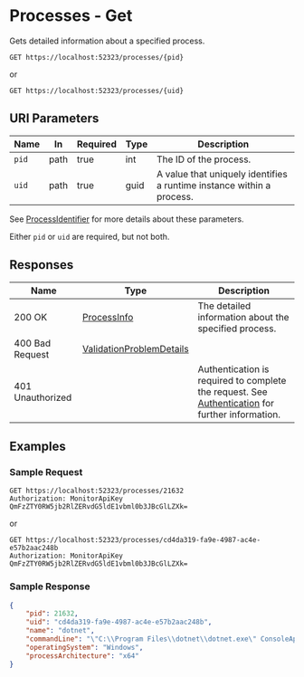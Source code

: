 # Processes - Get

Gets detailed information about a specified process.

```http
GET https://localhost:52323/processes/{pid}
```

or 

```http
GET https://localhost:52323/processes/{uid}
```

## URI Parameters

| Name | In | Required | Type | Description |
|---|---|---|---|---|
| `pid` | path | true | int | The ID of the process. |
| `uid` | path | true | guid | A value that uniquely identifies a runtime instance within a process. |

See [ProcessIdentifier](definitions.md#ProcessIdentifier) for more details about these parameters.

Either `pid` or `uid` are required, but not both.

## Responses

| Name | Type | Description |
|---|---|---|
| 200 OK | [ProcessInfo](definitions.md#ProcessInfo) | The detailed information about the specified process. |
| 400 Bad Request | [ValidationProblemDetails](definitions.md#ValidationProblemDetails) |  |
| 401 Unauthorized | | Authentication is required to complete the request. See [Authentication](authentication.md) for further information. |

## Examples

### Sample Request

```http
GET https://localhost:52323/processes/21632
Authorization: MonitorApiKey QmFzZTY0RW5jb2RlZERvdG5ldE1vbml0b3JBcGlLZXk=
```

or

```http
GET https://localhost:52323/processes/cd4da319-fa9e-4987-ac4e-e57b2aac248b
Authorization: MonitorApiKey QmFzZTY0RW5jb2RlZERvdG5ldE1vbml0b3JBcGlLZXk=
```

### Sample Response

```json
{
    "pid": 21632,
    "uid": "cd4da319-fa9e-4987-ac4e-e57b2aac248b",
    "name": "dotnet",
    "commandLine": "\"C:\\Program Files\\dotnet\\dotnet.exe\" ConsoleApp1.dll",
    "operatingSystem": "Windows",
    "processArchitecture": "x64"
}
```